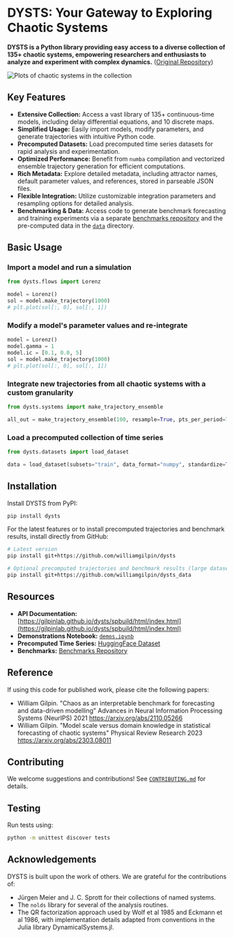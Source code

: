 # DYSTS: Your Gateway to Exploring Chaotic Systems

**DYSTS is a Python library providing easy access to a diverse collection of 135+ chaotic systems, empowering researchers and enthusiasts to analyze and experiment with complex dynamics.** ([Original Repository](https://github.com/GilpinLab/dysts))

![Plots of chaotic systems in the collection](dysts/data/logo.png)

## Key Features

*   **Extensive Collection:** Access a vast library of 135+ continuous-time models, including delay differential equations, and 10 discrete maps.
*   **Simplified Usage:** Easily import models, modify parameters, and generate trajectories with intuitive Python code.
*   **Precomputed Datasets:** Load precomputed time series datasets for rapid analysis and experimentation.
*   **Optimized Performance:** Benefit from `numba` compilation and vectorized ensemble trajectory generation for efficient computations.
*   **Rich Metadata:** Explore detailed metadata, including attractor names, default parameter values, and references, stored in parseable JSON files.
*   **Flexible Integration:** Utilize customizable integration parameters and resampling options for detailed analysis.
*   **Benchmarking & Data:** Access code to generate benchmark forecasting and training experiments via a separate [benchmarks repository](https://github.com/williamgilpin/dysts_data/tree/main/dysts_data/benchmarks) and the pre-computed data in the [`data`](dysts/data/) directory.

## Basic Usage

### Import a model and run a simulation
```python
from dysts.flows import Lorenz

model = Lorenz()
sol = model.make_trajectory(1000)
# plt.plot(sol[:, 0], sol[:, 1])
```

### Modify a model's parameter values and re-integrate
```python
model = Lorenz()
model.gamma = 1
model.ic = [0.1, 0.0, 5]
sol = model.make_trajectory(1000)
# plt.plot(sol[:, 0], sol[:, 1])
```

### Integrate new trajectories from all chaotic systems with a custom granularity
```python
from dysts.systems import make_trajectory_ensemble

all_out = make_trajectory_ensemble(100, resample=True, pts_per_period=75)
```

### Load a precomputed collection of time series
```python
from dysts.datasets import load_dataset

data = load_dataset(subsets="train", data_format="numpy", standardize=True)
```

## Installation

Install DYSTS from PyPI:

```bash
pip install dysts
```

For the latest features or to install precomputed trajectories and benchmark results, install directly from GitHub:

```bash
# Latest version
pip install git+https://github.com/williamgilpin/dysts

# Optional precomputed trajectories and benchmark results (large dataset)
pip install git+https://github.com/williamgilpin/dysts_data
```

## Resources

*   **API Documentation:** [https://gilpinlab.github.io/dysts/spbuild/html/index.html](https://gilpinlab.github.io/dysts/spbuild/html/index.html)
*   **Demonstrations Notebook:** [`demos.ipynb`](demos.ipynb)
*   **Precomputed Time Series:** [HuggingFace Dataset](https://huggingface.co/datasets/williamgilpin/dysts)
*   **Benchmarks:** [Benchmarks Repository](https://github.com/williamgilpin/dysts_data/tree/main/dysts_data/benchmarks)

## Reference

If using this code for published work, please cite the following papers:

*   William Gilpin. "Chaos as an interpretable benchmark for forecasting and data-driven modelling" Advances in Neural Information Processing Systems (NeurIPS) 2021 https://arxiv.org/abs/2110.05266
*   William Gilpin. "Model scale versus domain knowledge in statistical forecasting of chaotic systems" Physical Review Research 2023 https://arxiv.org/abs/2303.08011

## Contributing

We welcome suggestions and contributions! See [`CONTRIBUTING.md`](CONTRIBUTING.md) for details.

## Testing

Run tests using:

```bash
python -m unittest discover tests
```

## Acknowledgements

DYSTS is built upon the work of others. We are grateful for the contributions of:

*   Jürgen Meier and J. C. Sprott for their collections of named systems.
*   The `nolds` library for several of the analysis routines.
*   The QR factorization approach used by Wolf et al 1985 and Eckmann et al 1986, with implementation details adapted from conventions in the Julia library DynamicalSystems.jl.
